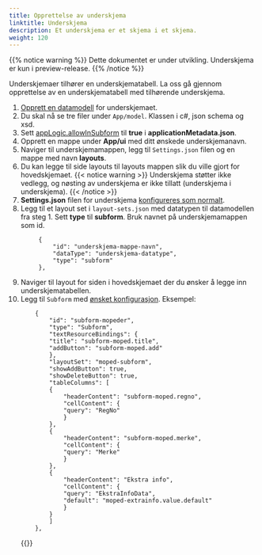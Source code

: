 ```yaml
---
title: Opprettelse av underskjema
linktitle: Underskjema
description: Et underskjema er et skjema i et skjema.
weight: 120
---
```


{{% notice warning  %}}
Dette dokumentet er under utvikling. Underskjema er kun i preview-release.
{{% /notice %}}

Underskjemaer tilhører en underskjematabell. La oss gå gjennom opprettelse av en underskjematabell med tilhørende underskjema.

1. [Opprett en datamodell](../../../app/development/data/data-modeling) for underskjemaet.
2. Du skal nå se tre filer under `App/model`. Klassen i c#, json schema og xsd.
3. Sett [appLogic.allowInSubform](../../../api/models/app-metadata/#applicationlogic) til **true** i **applicationMetadata.json**.
4. Opprett en mappe under **App/ui** med ditt ønskede underskjemanavn.
5. Naviger til underskjemamappen, legg til `Settings.json` filen og en mappe med navn **layouts**.
6. Du kan legge til side layouts til layouts mappen slik du ville gjort for hovedskjemaet.
   {{< notice warning >}}
   Underskjema støtter ikke vedlegg, og nøsting av underskjema er ikke tillatt (underskjema i underskjema).
   {{< /notice >}}
7. **Settings.json** filen for underskjema [konfigureres som normalt](../../../app/development/ux/pages/#settings).
8. Legg til et layout set i `layout-sets.json` med datatypen til datamodellen fra steg 1. Sett **type** til **subform**. Bruk navnet på underskjemamappen som id.
   ```
        {
            "id": "underskjema-mappe-navn",
            "dataType": "underskjema-datatype",
            "type": "subform"
        },
   ```
9. Naviger til layout for siden i hovedskjemaet der du ønsker å legge inn underskjematabellen.
10. Legg til `Subform` med [ønsket konfigurasjon](../../reference/subform/config-options/). Eksempel:
    ```
        {
            "id": "subform-mopeder",
            "type": "Subform",
            "textResourceBindings": {
            "title": "subform-moped.title",
            "addButton": "subform-moped.add"
            },
            "layoutSet": "moped-subform",
            "showAddButton": true,
            "showDeleteButton": true,
            "tableColumns": [
            {
                "headerContent": "subform-moped.regno",
                "cellContent": {
                "query": "RegNo"
                }
            },
            {
                "headerContent": "subform-moped.merke",
                "cellContent": {
                "query": "Merke"
                }
            },
            {
                "headerContent": "Ekstra info",
                "cellContent": {
                "query": "EkstraInfoData",
                "default": "moped-extrainfo.value.default"
                }
            }
            ]
        },
    ```
    {{<children />}}
